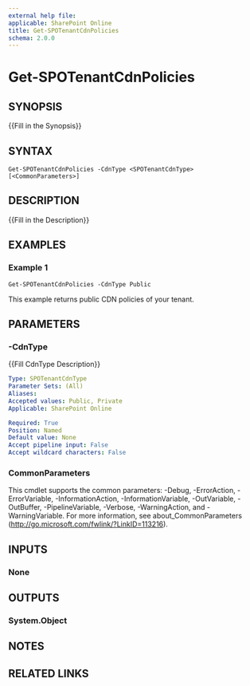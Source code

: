 ```yaml
---
external help file: 
applicable: SharePoint Online
title: Get-SPOTenantCdnPolicies
schema: 2.0.0
---
```


# Get-SPOTenantCdnPolicies

## SYNOPSIS
{{Fill in the Synopsis}}

## SYNTAX

```
Get-SPOTenantCdnPolicies -CdnType <SPOTenantCdnType> [<CommonParameters>]
```

## DESCRIPTION
{{Fill in the Description}}

## EXAMPLES

### Example 1 
```
Get-SPOTenantCdnPolicies -CdnType Public
```

This example returns public CDN policies of your tenant.

## PARAMETERS

### -CdnType
{{Fill CdnType Description}}

```yaml
Type: SPOTenantCdnType
Parameter Sets: (All)
Aliases: 
Accepted values: Public, Private
Applicable: SharePoint Online

Required: True
Position: Named
Default value: None
Accept pipeline input: False
Accept wildcard characters: False
```

### CommonParameters
This cmdlet supports the common parameters: -Debug, -ErrorAction, -ErrorVariable, -InformationAction, -InformationVariable, -OutVariable, -OutBuffer, -PipelineVariable, -Verbose, -WarningAction, and -WarningVariable. For more information, see about_CommonParameters (http://go.microsoft.com/fwlink/?LinkID=113216).

## INPUTS

### None

## OUTPUTS

### System.Object

## NOTES

## RELATED LINKS

